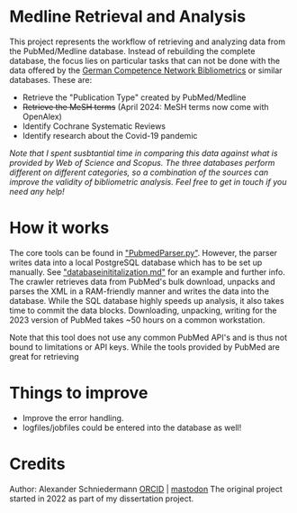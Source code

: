 # Medline Retrieval and Analysis

This project represents the workflow of retrieving and analyzing data from the PubMed/Medline database. Instead of rebuilding the complete database, the focus lies on particular tasks that can not be done with the data offered by the [German Competence Network Bibliometrics](www.bibliometrie.info) or similar databases. These are:
- Retrieve the "Publication Type" created by PubMed/Medline
- ~~Retrieve the MeSH terms~~ (April 2024: MeSH terms now come with OpenAlex)
- Identify Cochrane Systematic Reviews
- Identify research about the Covid-19 pandemic

*Note that I spent susbtantial time in comparing this data against what is provided by Web of Science and Scopus. The three databases perform different on different categories, so a combination of the sources can improve the validity of bibliometric analysis. Feel free to get in touch if you need any help!* 

# How it works
The core tools can be found in ["PubmedParser.py"](PubmedParser.py). However, the parser writes data into a local PostgreSQL database which has to be set up manually. See ["databaseinititalization.md"](databaseinititalization.md) for an example and further info. The crawler retrieves data from PubMed's bulk download, unpacks and parses the XML in a RAM-friendly manner and writes the data into the database. While the SQL database highly speeds up analysis, it also takes time to commit the data blocks. Downloading, unpacking, writing for the 2023 version of PubMed takes ~50 hours on a common workstation.

Note that this tool does not use any common PubMed API's and is thus not bound to limitations or API keys. While the tools provided by PubMed are great for retrieving 


# Things to improve
- Improve the error handling. 
- logfiles/jobfiles could be entered into the database as well!


# Credits
Author: Alexander Schniedermann
[ORCID](https://orcid.org/0000-0003-2132-7419) | [mastodon](https://fediscience.org/@Aschniedermann)
The original project started in 2022 as part of my dissertation project.
